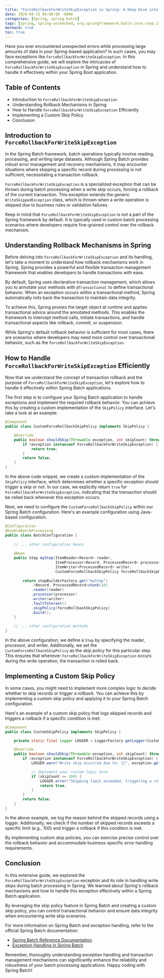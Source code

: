 ```yaml
---
title: "ForceRollbackForWriteSkipException in Spring: A Deep Dive into Exception Handling and Rollback Mechanisms"
date: 2024-04-15 09:00:00 -0000
categories: [Spring, spring-batch]
tags: [spring, spring-unchecked, org.springframework.batch.core.step.item]
mermaid: true
toc: true
---
```



Have you ever encountered unexpected errors while processing large amounts of data in your Spring-based application? In such cases, you may face exceptions like `ForceRollbackForWriteSkipException`. In this comprehensive guide, we will explore the intricacies of `ForceRollbackForWriteSkipException` in Spring and understand how to handle it effectively within your Spring Boot application.

## Table of Contents

- Introduction to `ForceRollbackForWriteSkipException`
- Understanding Rollback Mechanisms in Spring
- How to Handle `ForceRollbackForWriteSkipException` Efficiently
- Implementing a Custom Skip Policy
- Conclusion

## Introduction to `ForceRollbackForWriteSkipException`

In the Spring Batch framework, batch operations typically involve reading, processing, and writing large datasets. Although Spring Batch provides robust error management and recovery mechanisms, it may encounter situations where skipping a specific record during processing is not sufficient, necessitating a transaction rollback.

`ForceRollbackForWriteSkipException` is a specialized exception that can be thrown during batch processing when a write skip occurs, forcing a rollback of the current transaction. This exception extends the generic `WriteSkippedException` class, which is thrown when a write operation is skipped due to business rules or validation failures.

Keep in mind that `ForceRollbackForWriteSkipException` is not a part of the Spring framework by default. It is typically used in custom batch processing scenarios where developers require fine-grained control over the rollback mechanism.

## Understanding Rollback Mechanisms in Spring

Before delving into `ForceRollbackForWriteSkipException` and its handling, let's take a moment to understand how rollback mechanisms work in Spring. Spring provides a powerful and flexible transaction management framework that enables developers to handle transactions with ease.

By default, Spring uses declarative transaction management, which allows you to annotate your methods with `@Transactional` to define transactional behavior. When an exception occurs within a transactional method, Spring automatically rolls back the transaction to maintain data integrity.

To achieve this, Spring proxies the target object at runtime and applies transactional advice around the annotated methods. This enables the framework to intercept method calls, initiate transactions, and handle transactional aspects like rollback, commit, or suspension.

While Spring's default rollback behavior is sufficient for most cases, there are scenarios where developers may need more control over transactional behavior, such as the `ForceRollbackForWriteSkipException`.

## How to Handle `ForceRollbackForWriteSkipException` Efficiently

Now that we understand the concept of transaction rollback and the purpose of `ForceRollbackForWriteSkipException`, let's explore how to handle it effectively within Spring Batch applications.

The first step is to configure your Spring Batch application to handle exceptions and implement the required rollback behavior. You can achieve this by creating a custom implementation of the `SkipPolicy` interface. Let's take a look at an example:

```java
@Component
public class CustomForceRollbackSkipPolicy implements SkipPolicy {

    @Override
    public boolean shouldSkip(Throwable exception, int skipCount) throws SkipLimitExceededException {
        if (exception instanceof ForceRollbackForWriteSkipException) {
            return true;
        }
        return false;
    }
}
```

In the above code snippet, we create a custom implementation of the `SkipPolicy` interface, which determines whether a specific exception should trigger a skip or not. In our case, we explicitly return `true` for `ForceRollbackForWriteSkipException`, indicating that the transaction should be rolled back whenever this exception occurs.

Next, we need to configure the `CustomForceRollbackSkipPolicy` within our Spring Batch configuration. Here's an example configuration using Java-based configuration:

```java
@Configuration
@EnableBatchProcessing
public class BatchConfiguration {
    
    // ... other configuration beans
    
    @Bean
    public Step myStep(ItemReader<Record> reader, 
                       ItemProcessor<Record, ProcessedRecord> processor,
                       ItemWriter<ProcessedRecord> writer,
                       CustomForceRollbackSkipPolicy forceRollbackSkipPolicy) {
        
        return stepBuilderFactory.get("myStep")
            .<Record, ProcessedRecord>chunk(10)
            .reader(reader)
            .processor(processor)
            .writer(writer)
            .faultTolerant()
            .skipPolicy(forceRollbackSkipPolicy)
            .build();
    }
    
    // ... other configuration methods
}
```

In the above configuration, we define a `Step` by specifying the reader, processor, and writer. Additionally, we set the `CustomForceRollbackSkipPolicy` as the skip policy for this particular step. This ensures that whenever `ForceRollbackForWriteSkipException` occurs during the write operation, the transaction is rolled back.

## Implementing a Custom Skip Policy

In some cases, you might need to implement more complex logic to decide whether to skip records or trigger a rollback. You can achieve this by implementing a custom skip policy and applying it to your Spring Batch configuration.

Here's an example of a custom skip policy that logs skipped records and triggers a rollback if a specific condition is met:

```java
@Component
public class CustomSkipPolicy implements SkipPolicy {

    private static final Logger LOGGER = LoggerFactory.getLogger(CustomSkipPolicy.class);

    @Override
    public boolean shouldSkip(Throwable exception, int skipCount) throws SkipLimitExceededException {
        if (exception instanceof ForceRollbackForWriteSkipException) {
            LOGGER.warn("Write skip occurred due to: {}", exception.getMessage());

            // Implement your custom logic here
            if (skipCount >= 100) {
                LOGGER.error("Skipping limit exceeded, triggering a rollback");
                return true;
            }
        }
        return false;
    }
}
```

In the above example, we log the reason behind the skipped records using a logger. Additionally, we check if the number of skipped records exceeds a specific limit (e.g., 100) and trigger a rollback if this condition is met.

By implementing custom skip policies, you can exercise precise control over the rollback behavior and accommodate business-specific error handling requirements.

## Conclusion

In this extensive guide, we explored the `ForceRollbackForWriteSkipException` exception and its role in handling write skips during batch processing in Spring. We learned about Spring's rollback mechanisms and how to handle this exception effectively within a Spring Batch application.

By leveraging the skip policy feature in Spring Batch and creating a custom skip policy, you can control transactional behavior and ensure data integrity when encountering write skip scenarios.

For more information on Spring Batch and exception handling, refer to the official Spring Batch documentation:

- [Spring Batch Reference Documentation](https://docs.spring.io/spring-batch/docs/current/reference/html/index.html)
- [Exception Handling in Spring Batch](https://docs.spring.io/spring-batch/docs/current/reference/html/howto.html#exception-handling)

Remember, thoroughly understanding exception handling and transaction management mechanisms can significantly enhance the reliability and robustness of your batch processing applications. Happy coding with Spring Batch!